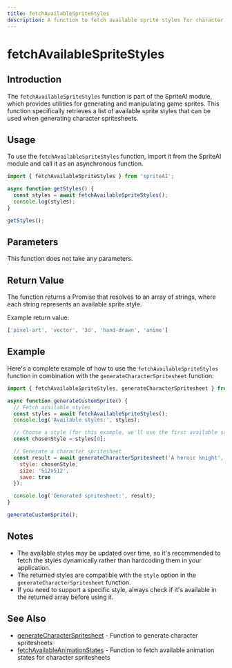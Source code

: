 ```yaml
---
title: fetchAvailableSpriteStyles
description: A function to fetch available sprite styles for character generation.
---
```


# fetchAvailableSpriteStyles

## Introduction

The `fetchAvailableSpriteStyles` function is part of the SpriteAI module, which provides utilities for generating and manipulating game sprites. This function specifically retrieves a list of available sprite styles that can be used when generating character spritesheets.

## Usage

To use the `fetchAvailableSpriteStyles` function, import it from the SpriteAI module and call it as an asynchronous function.

```javascript
import { fetchAvailableSpriteStyles } from 'spriteAI';

async function getStyles() {
  const styles = await fetchAvailableSpriteStyles();
  console.log(styles);
}

getStyles();
```

## Parameters

This function does not take any parameters.

## Return Value

The function returns a Promise that resolves to an array of strings, where each string represents an available sprite style.

Example return value:

```javascript
['pixel-art', 'vector', '3d', 'hand-drawn', 'anime']
```

## Example

Here's a complete example of how to use the `fetchAvailableSpriteStyles` function in combination with the `generateCharacterSpritesheet` function:

```javascript
import { fetchAvailableSpriteStyles, generateCharacterSpritesheet } from 'spriteAI';

async function generateCustomSprite() {
  // Fetch available styles
  const styles = await fetchAvailableSpriteStyles();
  console.log('Available styles:', styles);

  // Choose a style (for this example, we'll use the first available style)
  const chosenStyle = styles[0];

  // Generate a character spritesheet
  const result = await generateCharacterSpritesheet('A heroic knight', {
    style: chosenStyle,
    size: '512x512',
    save: true
  });

  console.log('Generated spritesheet:', result);
}

generateCustomSprite();
```

## Notes

- The available styles may be updated over time, so it's recommended to fetch the styles dynamically rather than hardcoding them in your application.
- The returned styles are compatible with the `style` option in the `generateCharacterSpritesheet` function.
- If you need to support a specific style, always check if it's available in the returned array before using it.

## See Also

- [generateCharacterSpritesheet](./generateCharacterSpritesheet.md) - Function to generate character spritesheets
- [fetchAvailableAnimationStates](./fetchAvailableAnimationStates.md) - Function to fetch available animation states for character spritesheets